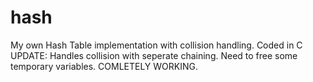# hash
My own Hash Table implementation with collision handling. Coded in C
UPDATE:
Handles collision with seperate chaining.
Need to free some temporary variables.
COMLETELY WORKING.
